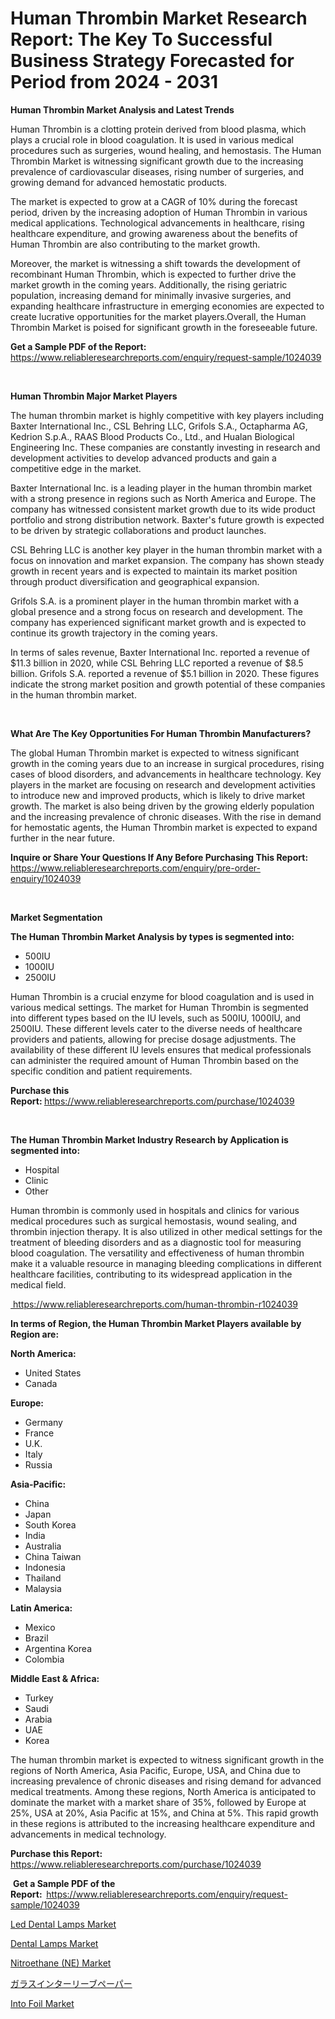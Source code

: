 <p><h1>Human Thrombin Market Research Report: The Key To Successful Business Strategy Forecasted for Period from 2024 - 2031</h1></p><p><strong>Human Thrombin Market Analysis and Latest Trends</strong></p>
<p><p>Human Thrombin is a clotting protein derived from blood plasma, which plays a crucial role in blood coagulation. It is used in various medical procedures such as surgeries, wound healing, and hemostasis. The Human Thrombin Market is witnessing significant growth due to the increasing prevalence of cardiovascular diseases, rising number of surgeries, and growing demand for advanced hemostatic products.</p><p>The market is expected to grow at a CAGR of 10% during the forecast period, driven by the increasing adoption of Human Thrombin in various medical applications. Technological advancements in healthcare, rising healthcare expenditure, and growing awareness about the benefits of Human Thrombin are also contributing to the market growth.</p><p>Moreover, the market is witnessing a shift towards the development of recombinant Human Thrombin, which is expected to further drive the market growth in the coming years. Additionally, the rising geriatric population, increasing demand for minimally invasive surgeries, and expanding healthcare infrastructure in emerging economies are expected to create lucrative opportunities for the market players.Overall, the Human Thrombin Market is poised for significant growth in the foreseeable future.</p></p>
<p><strong>Get a Sample PDF of the Report:&nbsp;</strong> <a href="https://www.reliableresearchreports.com/enquiry/request-sample/1024039">https://www.reliableresearchreports.com/enquiry/request-sample/1024039</a></p>
<p>&nbsp;</p>
<p><strong>Human Thrombin Major Market Players</strong></p>
<p><p>The human thrombin market is highly competitive with key players including Baxter International Inc., CSL Behring LLC, Grifols S.A., Octapharma AG, Kedrion S.p.A., RAAS Blood Products Co., Ltd., and Hualan Biological Engineering Inc. These companies are constantly investing in research and development activities to develop advanced products and gain a competitive edge in the market.</p><p>Baxter International Inc. is a leading player in the human thrombin market with a strong presence in regions such as North America and Europe. The company has witnessed consistent market growth due to its wide product portfolio and strong distribution network. Baxter's future growth is expected to be driven by strategic collaborations and product launches.</p><p>CSL Behring LLC is another key player in the human thrombin market with a focus on innovation and market expansion. The company has shown steady growth in recent years and is expected to maintain its market position through product diversification and geographical expansion.</p><p>Grifols S.A. is a prominent player in the human thrombin market with a global presence and a strong focus on research and development. The company has experienced significant market growth and is expected to continue its growth trajectory in the coming years.</p><p>In terms of sales revenue, Baxter International Inc. reported a revenue of $11.3 billion in 2020, while CSL Behring LLC reported a revenue of $8.5 billion. Grifols S.A. reported a revenue of $5.1 billion in 2020. These figures indicate the strong market position and growth potential of these companies in the human thrombin market.</p></p>
<p>&nbsp;</p>
<p><strong>What Are The Key Opportunities For Human Thrombin Manufacturers?</strong></p>
<p><p>The global Human Thrombin market is expected to witness significant growth in the coming years due to an increase in surgical procedures, rising cases of blood disorders, and advancements in healthcare technology. Key players in the market are focusing on research and development activities to introduce new and improved products, which is likely to drive market growth. The market is also being driven by the growing elderly population and the increasing prevalence of chronic diseases. With the rise in demand for hemostatic agents, the Human Thrombin market is expected to expand further in the near future.</p></p>
<p><strong>Inquire or Share Your Questions If Any Before Purchasing This Report:</strong> <a href="https://www.reliableresearchreports.com/enquiry/pre-order-enquiry/1024039">https://www.reliableresearchreports.com/enquiry/pre-order-enquiry/1024039</a></p>
<p>&nbsp;</p>
<p><strong>Market Segmentation</strong></p>
<p><strong>The Human Thrombin Market Analysis by types is segmented into:</strong></p>
<p><ul><li>500IU</li><li>1000IU</li><li>2500IU</li></ul></p>
<p><p>Human Thrombin is a crucial enzyme for blood coagulation and is used in various medical settings. The market for Human Thrombin is segmented into different types based on the IU levels, such as 500IU, 1000IU, and 2500IU. These different levels cater to the diverse needs of healthcare providers and patients, allowing for precise dosage adjustments. The availability of these different IU levels ensures that medical professionals can administer the required amount of Human Thrombin based on the specific condition and patient requirements.</p></p>
<p><strong>Purchase this Report:&nbsp;</strong><a href="https://www.reliableresearchreports.com/purchase/1024039">https://www.reliableresearchreports.com/purchase/1024039</a></p>
<p>&nbsp;</p>
<p><strong>The Human Thrombin Market Industry Research by Application is segmented into:</strong></p>
<p><ul><li>Hospital</li><li>Clinic</li><li>Other</li></ul></p>
<p><p>Human thrombin is commonly used in hospitals and clinics for various medical procedures such as surgical hemostasis, wound sealing, and thrombin injection therapy. It is also utilized in other medical settings for the treatment of bleeding disorders and as a diagnostic tool for measuring blood coagulation. The versatility and effectiveness of human thrombin make it a valuable resource in managing bleeding complications in different healthcare facilities, contributing to its widespread application in the medical field.</p></p>
<p><a href="https://www.reliableresearchreports.com/human-thrombin-r1024039">&nbsp;https://www.reliableresearchreports.com/human-thrombin-r1024039</a></p>
<p><strong>In terms of Region, the Human Thrombin Market Players available by Region are:</strong></p>
<p>
    <p> <strong> North America: </strong>
        <ul>
            <li>United States</li>
            <li>Canada</li>
        </ul>
        </p> 
    <p> <strong> Europe: </strong>
        <ul>
            <li>Germany</li>
            <li>France</li>
            <li>U.K.</li>
            <li>Italy</li>
            <li>Russia</li>
        </ul>
        </p> 
    <p> <strong> Asia-Pacific: </strong>
        <ul>
            <li>China</li>
            <li>Japan</li>
            <li>South Korea</li>
            <li>India</li>
            <li>Australia</li>
            <li>China Taiwan</li>
            <li>Indonesia</li>
            <li>Thailand</li>
            <li>Malaysia</li>
        </ul>
        </p> 
    <p> <strong> Latin America: </strong>
        <ul>
            <li>Mexico</li>
            <li>Brazil</li>
            <li>Argentina Korea</li>
            <li>Colombia</li>
        </ul>
        </p> 
    <p> <strong> Middle East & Africa: </strong>
        <ul>
            <li>Turkey</li>
            <li>Saudi</li>
            <li>Arabia</li>
            <li>UAE</li>
            <li>Korea</li>
        </ul>
    </p>
    </p>
<p><p>The human thrombin market is expected to witness significant growth in the regions of North America, Asia Pacific, Europe, USA, and China due to increasing prevalence of chronic diseases and rising demand for advanced medical treatments. Among these regions, North America is anticipated to dominate the market with a market share of 35%, followed by Europe at 25%, USA at 20%, Asia Pacific at 15%, and China at 5%. This rapid growth in these regions is attributed to the increasing healthcare expenditure and advancements in medical technology.</p></p>
<p><strong>Purchase this Report: </strong><a href="https://www.reliableresearchreports.com/purchase/1024039">https://www.reliableresearchreports.com/purchase/1024039</a></p>
<p>&nbsp;<strong>Get a Sample PDF of the Report:&nbsp;&nbsp;</strong><a href="https://www.reliableresearchreports.com/enquiry/request-sample/1024039">https://www.reliableresearchreports.com/enquiry/request-sample/1024039</a></p>
<p><strong></strong></p>
<p><p><a href="https://github.com/sahltyb2/Market-Research-Report-List-1/blob/main/led-dental-lamps-market.md">Led Dental Lamps Market</a></p><p><a href="https://github.com/setiawananhar13/Market-Research-Report-List-1/blob/main/dental-lamps-market.md">Dental Lamps Market</a></p><p><a href="https://www.linkedin.com/pulse/nitroethane-ne-market-size-growing-cagr-122-report-covers-h69je">Nitroethane (NE) Market</a></p><p><a href="https://github.com/TysonKub/Market-Research-Report-List-1/blob/main/2041598172541.md">ガラスインターリーブペーパー</a></p><p><a href="https://www.linkedin.com/pulse/strategic-insights-global-foil-market-trends-2024-2031-tbhde">Into Foil Market</a></p></p>